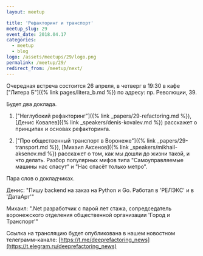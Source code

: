```yaml
---
layout: meetup

title: 'Рефакторинг и транспорт'
meetup_slug: 29
event_date: 2018.04.17
categories:
  - meetup
  - blog
logo: /assets/meetups/29/logo.png
permalink: /meetup/29/
redirect_from: /meetup/next/
---
```


Очередная встреча состоится 26 апреля, в четверг в 19:30 в кафе ["Литера Б"]({% link pages/litera_b.md %}) по адресу: пр. Революции, 39.

Будет два доклада.

1. ["Неглубокий рефакторинг"]({% link _papers/29-refactoring.md %}), [Денис Ковалев]({% link _speakers/denis-kovalev.md %}) расскажет о принципах и основах рефакторинга.

2. ["Про общественный транспорт в Воронеже"]({% link _papers/29-transport.md %}), [Михаил Аксенов]({% link _speakers/mikhail-aksenov.md %}) расскажет о том, как мы дошли до жизни такой, и что делать. Разбор популярных мифов типа "Самоуправляемые машины нас спасут" и "Нас спасёт только метро".


Пара слов о докладчиках.

Денис: "Пишу backend на заказ на Python и Go. Работал в 'РЕЛЭКС' и в 'ДатаАрт'"

Михаил: ".Net разработчик с парой лет стажа, сопредседатель воронежского отделения общественной организации 'Город и Транспорт'"

Ссылка на трансляцию будет опубликована в нашем новостном телеграмм-канале: [https://t.me/deeprefactoring_news](https://t.elegram.ru/deeprefactoring_news)


